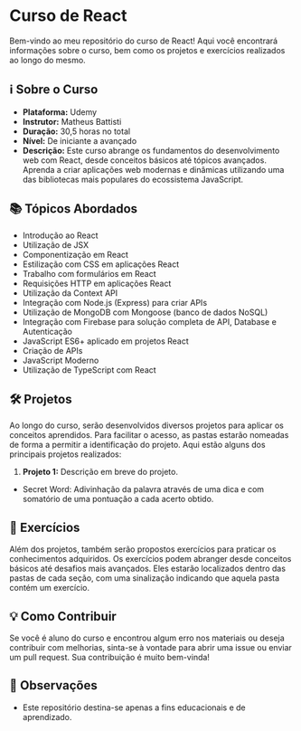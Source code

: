 # Curso de React

Bem-vindo ao meu repositório do curso de React! Aqui você encontrará informações sobre o curso, bem como os projetos e exercícios realizados ao longo do mesmo.

## ℹ️ Sobre o Curso

- **Plataforma:** Udemy
- **Instrutor:** Matheus Battisti
- **Duração:** 30,5 horas no total
- **Nível:** De iniciante a avançado
- **Descrição:** Este curso abrange os fundamentos do desenvolvimento web com React, desde conceitos básicos até tópicos avançados. Aprenda a criar aplicações web modernas e dinâmicas utilizando uma das bibliotecas mais populares do ecossistema JavaScript.

## 📚 Tópicos Abordados

- Introdução ao React
- Utilização de JSX
- Componentização em React
- Estilização com CSS em aplicações React
- Trabalho com formulários em React
- Requisições HTTP em aplicações React
- Utilização da Context API
- Integração com Node.js (Express) para criar APIs
- Utilização de MongoDB com Mongoose (banco de dados NoSQL)
- Integração com Firebase para solução completa de API, Database e Autenticação
- JavaScript ES6+ aplicado em projetos React
- Criação de APIs
- JavaScript Moderno
- Utilização de TypeScript com React

## 🛠️ Projetos

Ao longo do curso, serão desenvolvidos diversos projetos para aplicar os conceitos aprendidos. Para facilitar o acesso, as pastas estarão nomeadas de forma a permitir a identificação do projeto. Aqui estão alguns dos principais projetos realizados:

1. **Projeto 1:** Descrição em breve do projeto.

- Secret Word: Adivinhação da palavra através de uma dica e com somatório de uma pontuação a cada acerto obtido.

## 📝 Exercícios

Além dos projetos, também serão propostos exercícios para praticar os conhecimentos adquiridos. Os exercícios podem abranger desde conceitos básicos até desafios mais avançados. Eles estarão localizados dentro das pastas de cada seção, com uma sinalização indicando que aquela pasta contém um exercício.

## 💡 Como Contribuir

Se você é aluno do curso e encontrou algum erro nos materiais ou deseja contribuir com melhorias, sinta-se à vontade para abrir uma issue ou enviar um pull request. Sua contribuição é muito bem-vinda!

## 📌 Observações

- Este repositório destina-se apenas a fins educacionais e de aprendizado.

